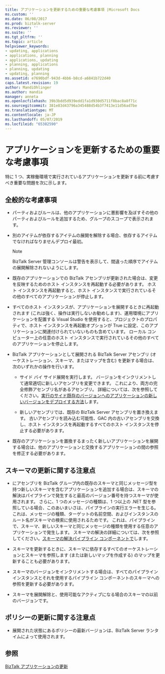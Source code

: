 ```yaml
---
title: アプリケーションを更新するための重要な考慮事項 |Microsoft Docs
ms.custom: ''
ms.date: 06/08/2017
ms.prod: biztalk-server
ms.reviewer: ''
ms.suite: ''
ms.tgt_pltfrm: ''
ms.topic: article
helpviewer_keywords:
- updating, applications
- applications, planning
- applications, updating
- planning, applications
- planning, updating
- updating, planning
ms.assetid: e7690bdf-943d-4bb6-b8cd-a6841b722d40
caps.latest.revision: 19
author: MandiOhlinger
ms.author: mandia
manager: anneta
ms.openlocfilehash: 39b3bdd5d939edd1fa1d930d5711f8bac8a8f71c
ms.sourcegitcommit: 381e83d43796a345488d54b3f7413e11d56ad7be
ms.translationtype: MT
ms.contentlocale: ja-JP
ms.lasthandoff: 05/07/2019
ms.locfileid: "65382590"
---
```

# <a name="important-considerations-for-updating-applications"></a>アプリケーションを更新するための重要な考慮事項
特に 1 つ、実稼働環境で実行されているアプリケーションを更新する前に考慮すべき重要な問題を次に示します。  
  
## <a name="general-considerations"></a>全般的な考慮事項  
  
-   パーティおよびルールは、他のアプリケーションに悪影響を及ぼすその他のパーティおよびルールを追加するため、グループのスコープで表示されます。  
  
-   別のアイテムが依存するアイテムの展開を解除する場合、依存するアイテムでなければなりませんデプロイ最初。  
  
    > [!NOTE]
    >  BizTalk Server 管理コンソールは警告を表示して、間違った順序でアイテムの展開解除されないようにします。  
  
-   既存のアプリケーションでの BizTalk アセンブリが更新された場合は、変更を反映するためのホスト インスタンスを再起動する必要があります。 ホスト インスタンスを再起動すると、ホスト インスタンスで実行されているその他のすべてのアプリケーションが停止します。  
  
-   すべてのホスト インスタンスが、アプリケーションを展開するときに再起動されます (これは強く、操作は実行しないお勧めします)、運用環境にアプリケーションを配置する Visual Studio を使用すると、プロジェクトのプロパティで、ホスト インスタンスを再起動オプションが True に設定、このアプリケーションに関連付けられていないものも含めています。 ローカル コンピューター上の任意のホスト インスタンスで実行されているその他のすべてのアプリケーションを停止します。  
  
-   BizTalk アプリケーションとして展開される BizTalk Server アセンブリ (オーケストレーション、スキーマ、またはマップを含む) を更新する場合は、次のいずれかの操作を行います。  
  
    -   サイド バイ サイド展開を実行します。 バージョンをインクリメントして通常適切に新しいアセンブリを変更できます。 これにより、両方の完全修飾アセンブリ名があるアセンブリ。 詳細については、次を参照してください。[実行のサイド既存のバージョンへのアプリケーションの新しいバージョンをデプロイする方法](../core/deploy-new-application-version-to-run-side-by-side-with-existing-version.md)します。  
  
    -   新しいアセンブリでは、既存の BizTalk Server アセンブリを置き換えます。 古いアセンブリを読み込む可能性、GAC 内の古いアセンブリを交換し、ホスト インスタンスを再起動するすべてのホスト インスタンスを停止する必要があります。  
  
-   既存のアプリケーションを置換するまったく新しいアプリケーションを展開する場合は、他のアプリケーションと交換するアプリケーションの間の参照を修正する必要があります。  
  
## <a name="considerations-for-updating-schemas"></a>スキーマの更新に関する注意点  
  
-   にアセンブリを BizTalk グループ内の既存のスキーマと同じメッセージ型を持つ新しいスキーマを含むアプリケーションを追加する場合は、スキーマの解決はパイプラインで発生すると最高のバージョン番号を持つスキーマが使用されます。 さらに、1 つのメッセージの種類は、1 つ以上の .NET 型を参照している場合、このあいまいさは、パイプラインの実行エラーを生じる。 これは、メッセージの種類、ターゲットの名前空間、およびインスタンスのルート名がスキーマの検索に使用されるためです。 これは、パイプラインで、スキーマ、新しいスキーマと同じメッセージの種類を使用する任意のアプリケーションで発生します。 スキーマの解決の詳細については、次を参照してください。[スキーマの解決パイプライン コンポーネントで](../core/schema-resolution-in-pipeline-components.md)します。  
  
-   スキーマを更新するときに、スキーマに依存するすべてのオーケストレーションとスキーマを参照します (または新しいマップを作成する) のマップを更新することも必要があります。  
  
-   スキーマのバージョンをインクリメントする場合は、すべてのパイプライン インスタンスとそれを使用するパイプライン コンポーネントのスキーマへの参照を更新する必要があります。  
  
-   スキーマを展開解除と、使用可能なアクティブになる場合のスキーマの以前のバージョンです。  
  
## <a name="considerations-for-updating-policies"></a>ポリシーの更新に関する注意点  
  
-   展開された状態にあるポリシーの最新バージョンは、BizTalk Server ランタイムによって使用されます。  
  
## <a name="see-also"></a>参照  
 [BizTalk アプリケーションの更新](../core/updating-biztalk-applications.md)